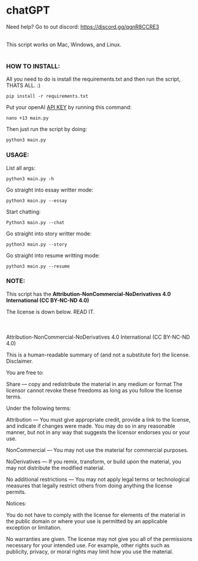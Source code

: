 # chatGPT

Need help? Go to out discord: https://discord.gg/qgnR8CCRE3

<br/>
This script works on Mac, Windows, and Linux.
<br/>


<br/>

### HOW TO INSTALL:


All you need to do is install the requirements.txt and then run the script, THATS ALL. :)
```
pip install -r requirements.txt
```

Put your openAI [API KEY](https://platform.openai.com/account/api-keys) by running this command:
```
nano +13 main.py
```
Then just run the script by doing:

```
python3 main.py
```



### USAGE:

List all args:
```
python3 main.py -h
```
Go straight into essay writter mode:
```
python3 main.py --essay
```
Start chatting:
```
Python3 main.py --chat
```
Go straight into story writter mode:
```
python3 main.py --story
```
Go straight into resume writting mode:
```
python3 main.py --resume
```


### NOTE:

This script has the __Attribution-NonCommercial-NoDerivatives 4.0 International (CC BY-NC-ND 4.0)__

The license is down below. READ IT.
<br/>
<br/>
<br/>
<br/>
Attribution-NonCommercial-NoDerivatives 4.0 International (CC BY-NC-ND 4.0)

This is a human-readable summary of (and not a substitute for) the license. Disclaimer.

You are free to:

Share — copy and redistribute the material in any medium or format
The licensor cannot revoke these freedoms as long as you follow the license terms.

Under the following terms:

Attribution — You must give appropriate credit, provide a link to the license, and indicate if changes were made. You may do so in any reasonable manner, but not in any way that suggests the licensor endorses you or your use.

NonCommercial — You may not use the material for commercial purposes.

NoDerivatives — If you remix, transform, or build upon the material, you may not distribute the modified material.

No additional restrictions — You may not apply legal terms or technological measures that legally restrict others from doing anything the license permits.

Notices:

You do not have to comply with the license for elements of the material in the public domain or where your use is permitted by an applicable exception or limitation.

No warranties are given. The license may not give you all of the permissions necessary for your intended use. For example, other rights such as publicity, privacy, or moral rights may limit how you use the material.
